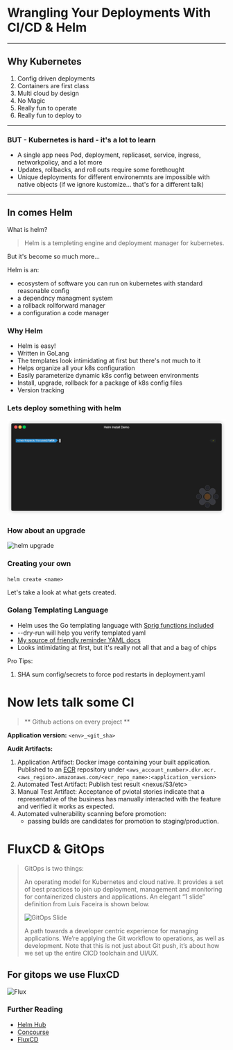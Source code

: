# Wrangling Your Deployments With CI/CD & Helm

---

## Why Kubernetes

1. Config driven deployments
1. Containers are first class
1. Multi cloud by design
1. No Magic
1. Really fun to operate
1. Really fun to deploy to

---

### BUT - Kubernetes is hard - it's a lot to learn

* A single app nees Pod, deployment, replicaset, service, ingress, networkpolicy, and a lot more
* Updates, rollbacks, and roll outs require some forethought
* Unique deployments for different environemnts are impossible with native objects (if we ignore kustomize... that's for a different talk)

---

## In comes Helm

What is helm?

> Helm is a templeting engine and deployment manager for kubernetes.

But it's become so much more... 

Helm is an:
- ecosystem of software you can run on kubernetes with standard reasonable config
- a dependncy managment system
- a rollback rollforward manager
- a configuration a code manager

### Why Helm

* Helm is easy!
* Written in GoLang
* The templates look intimidating at first but there's not much to it
* Helps organize all your k8s configuration
* Easily parameterize dynamic k8s config between environments
* Install, upgrade, rollback for a package of k8s config files
* Version tracking

### Lets deploy something with helm

![helm deploy](https://github.com/focused-labs/helm-intro/blob/master/helm-install.gif?raw=true)


### How about an upgrade

![helm upgrade](https://github.com/focused-labs/helm-intro/blob/master/helm-upgrade.gif?raw=true)

### Creating your own
`helm create <name>`

Let's take a look at what gets created.

### Golang Templating Language
* Helm uses the Go templating language with [Sprig functions included](http://masterminds.github.io/sprig/)
* --dry-run will help you verify templated yaml
* [My source of friendly reminder YAML docs](https://learnxinyminutes.com/docs/yaml/)
* Looks intimidating at first, but it's really not all that and a bag of chips

Pro Tips:
1. SHA sum config/secrets to force pod restarts in deployment.yaml

# Now lets talk some CI

> ** Github actions on every project **

**Application version:** `<env>_<git_sha>`

**Audit Artifacts:**
1. Application Artifact: Docker image containing your built application. Published to an [ECR](https://aws.amazon.com/ecr/) repository under `<aws_account_number>.dkr.ecr.<aws_region>.amazonaws.com/<ecr_repo_name>:<application_version>`
1. Automated Test Artifact: Publish test result <nexus/S3/etc>
1. Manual Test Artifact: Acceptance of pviotal stories indicate that a representative of the business has manually interacted with the feature and verified it works as expected.
1. Automated vulnerability scanning before promotion: 
    * passing builds are candidates for promotion to staging/production.

# FluxCD & GitOps

> GitOps is two things:
>
> An operating model for Kubernetes and cloud native.  It provides a set of best practices to join up deployment, management and monitoring for containerized clusters and applications.  An elegant “1 slide” definition from Luis Faceira is shown below.
>
> ![GitOps Slide](https://raw.github.com/focused-labs/helm-intro/blob/master/vitorsilva-gitops.png)
>
> A path towards a developer centric experience for managing applications.  We’re applying the Git workflow to operations, as well as development.  Note that this is not just about Git push, it’s about how we set up the entire CICD toolchain and UI/UX.

## For gitops we use FluxCD

![Flux](https://raw.github.com/focused-labs/helm-intro/blob/master/flux-cd-diagram.png)


### Further Reading
* [Helm Hub](https://hub.helm.sh/)
* [Concourse](https://concourse-ci.org/)
* [FluxCD](https://https://fluxcd.io/)

